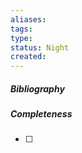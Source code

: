 ```yaml
---
aliases: 
tags: 
type: 
status: Night
created:
---
```

##### Bibliography

##### Completeness
- [ ] 